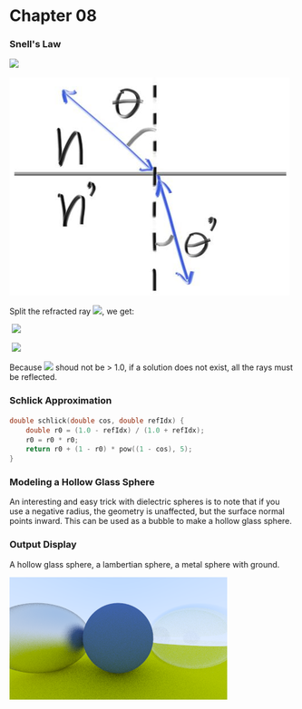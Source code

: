 # Chapter 08

### Snell's Law

![](http://latex.codecogs.com/gif.latex?\eta%20\cdot%20\sin\theta%20=%20\eta%27%20\cdot%20\sin\theta%27)

![fig.ray-refract](note%20images/fig.ray-refract.jpg)

Split the refracted ray ![](http://latex.codecogs.com/gif.latex?\mathbf{R%27}%20=%20\mathbf{R%27}_{\parallel}%20+%20\mathbf{R%27}_{\bot}), we get:

​	![](http://latex.codecogs.com/gif.latex?\mathbf{R%27}_{\parallel}%20=%20\frac{\eta}{\eta%27}%20(\mathbf{R}%20+%20\cos\theta%20\mathbf{n})%20=%20\frac{\eta}{\eta%27}%20(\mathbf{R}%20+%20(\mathbf{-R}%20\cdot%20\mathbf{n})%20\mathbf{n}))

​	![](http://latex.codecogs.com/gif.latex?\mathbf{R%27}_{\bot}%20=%20-\sqrt{1%20-%20|\mathbf{R%27}_{\parallel}|^2}%20\mathbf{n})



Because ![](http://latex.codecogs.com/gif.latex?\sin\theta%27%20=%20\frac{\eta}{\eta%27}%20\cdot%20\sin\theta) shoud not be > 1.0, if a solution does not exist, all the rays must be reflected.



### Schlick Approximation

```cpp
double schlick(double cos, double refIdx) {
	double r0 = (1.0 - refIdx) / (1.0 + refIdx);
	r0 = r0 * r0;
	return r0 + (1 - r0) * pow((1 - cos), 5);
}
```



### Modeling a Hollow Glass Sphere

An interesting and easy trick with dielectric spheres is to note that if you use a negative radius, the geometry is unaffected, but the surface normal points inward. This can be used as a bubble to make a hollow glass sphere.



### Output Display

A hollow glass sphere, a lambertian sphere, a metal sphere with ground.

![output](output.png)

